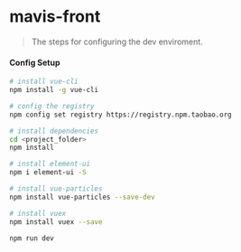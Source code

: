# mavis-front

> The steps for configuring the dev enviroment.

#### Config Setup

``` bash
# install vue-cli
npm install -g vue-cli

# config the registry
npm config set registry https://registry.npm.taobao.org

# install dependencies
cd <project_folder>
npm install

# install element-ui
npm i element-ui -S

# install vue-particles
npm install vue-particles --save-dev

# install vuex
npm install vuex --save

npm run dev